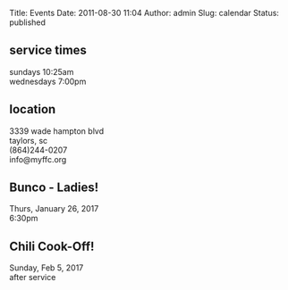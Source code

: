 Title: Events
Date: 2011-08-30 11:04
Author: admin
Slug: calendar
Status: published

<div class="row">
	<div class="6u 12u(narrower)">
		<h2>service times</h2> 
		<p>sundays 10:25am<br/> 
		wednesdays 7:00pm</p>
	</div>
	<div class="6u 12u(narrower)">
	<h2>location</h2>  
		<p>3339 wade hampton blvd<br/>
		taylors, sc<br/>
		(864)244-0207<br/>
		info@myffc.org</p>	
	</div>
</div>

<div class="row">
	<div class="6u 12u(narrower)">
		<h2> Bunco - Ladies!</h2>
	</div>
	<div class="6u 12u(narrower)">
		<p>Thurs, January 26, 2017<br/>
		6:30pm</p>
	</div>
</div>
<div class="row">
	<div class="6u 12u(narrower)">
		<h2> Chili Cook-Off!</h2>
	</div>
	<div class="6u 12u(narrower)">
		<p>Sunday, Feb 5, 2017<br/>
		after service</p>
	</div>
</div>
